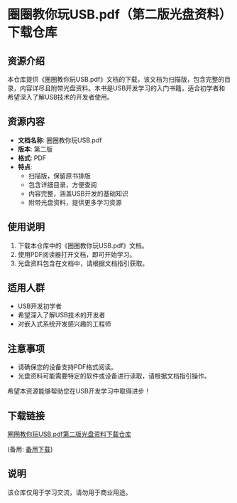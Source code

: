 # 圈圈教你玩USB.pdf（第二版光盘资料）下载仓库

## 资源介绍

本仓库提供《圈圈教你玩USB.pdf》文档的下载，该文档为扫描版，包含完整的目录，内容详尽且附带光盘资料。本书是USB开发学习的入门书籍，适合初学者和希望深入了解USB技术的开发者使用。

## 资源内容

- **文档名称**: 圈圈教你玩USB.pdf
- **版本**: 第二版
- **格式**: PDF
- **特点**:
  - 扫描版，保留原书排版
  - 包含详细目录，方便查阅
  - 内容完整，涵盖USB开发的基础知识
  - 附带光盘资料，提供更多学习资源

## 使用说明

1. 下载本仓库中的《圈圈教你玩USB.pdf》文档。
2. 使用PDF阅读器打开文档，即可开始学习。
3. 光盘资料包含在文档中，请根据文档指引获取。

## 适用人群

- USB开发初学者
- 希望深入了解USB技术的开发者
- 对嵌入式系统开发感兴趣的工程师

## 注意事项

- 请确保您的设备支持PDF格式阅读。
- 光盘资料可能需要特定的软件或设备进行读取，请根据文档指引操作。

希望本资源能够帮助您在USB开发学习中取得进步！

## 下载链接
[圈圈教你玩USB.pdf第二版光盘资料下载仓库](https://pan.quark.cn/s/f14d95b0172c) 

(备用: [备用下载](https://pan.baidu.com/s/1dyCjHaNtXRRbeTGc1uFNQA?pwd=1234))

## 说明

该仓库仅用于学习交流，请勿用于商业用途。
